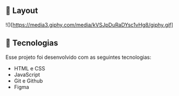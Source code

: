 ## 🔖 Layout

!()[https://media3.giphy.com/media/kVSJpDuRaDYsc1vHg8/giphy.gif]

## 🚀 Tecnologias

Esse projeto foi desenvolvido com as seguintes tecnologias:

- HTML e CSS
- JavaScript
- Git e Github
- Figma



